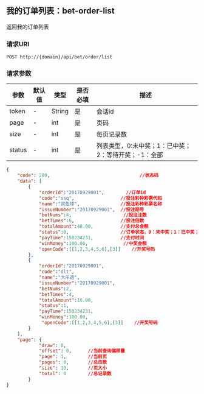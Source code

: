 ##  我的订单列表：bet-order-list

返回我的订单列表

### 请求URI

`POST http://{domain}/api/bet/order/list`

### 请求参数
参数 | 默认值 | 类型 | 是否必填 | 描述 
--------- | ------- | --------- | ------- | ----------- 
token| - | String | 是 | 会话id
page| - | int | 是 | 页码
size | - | int | 是 | 每页记录数
status | - | int | 是 | 列表类型，0:未中奖；1：已中奖；2：等待开奖；-1：全部

```json
{
    "code": 200,                                 //状态码
    "data": [
        {
            "orderId":"20170929001",        //订单id
            "code":"ssq",                 //投注彩种彩票代码
            "name":"双色球",               //投注彩种彩票名称
            "issueNumber":"20170929001",  //投注期号
            "betNums":4,                   //投注注数
            "betTimes":6,                 //投注倍数
            "totalAmount":48.00,          //支付总金额
            "status":0,                   //订单状态，0：未中奖；1：已中奖；2：等待开奖
            "payTime":150234231,          //支付时间
            "winMoney":100.00,             //中奖金额
            "openCode":[[1,2,3,4,5,6],[3]]    //开奖号码
        },
        {
            "orderId":"20170929001",
            "code":"dlt",
            "name":"大乐透",
            "issueNumber":"20170929001",
            "betNums":2,
            "betTimes":4,
            "totalAmount":16.00,
            "status":1,
            "payTime":150234231,
            "winMoney":100.00,
             "openCode":[[1,2,3,4,5,6],[3]]    //开奖号码
        }
    ],
    "page": {
            "draw": 0,
            "offset": 0,      //当前查询偏移量
            "page": 1,        //当前页
            "pages": 0,       //总页数
            "size": 10,       //页大小
            "total": 0        //总记录数
        }
}
```
